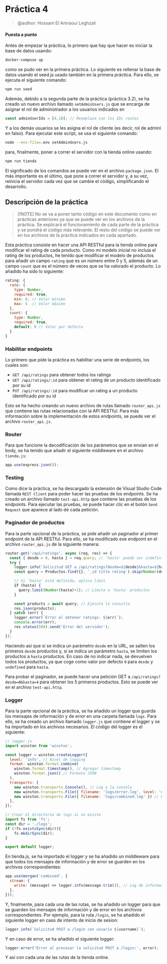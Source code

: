 # Práctica 4

> @author: Hossam El Amraoui Leghzali

#### Puesta a punto

Antes de empezar la práctica, lo primero que hay que hacer es iniciar la base de datos usando:

```bash
docker-compose up
```

como se pudo ver en la primera práctica. Lo siguiente es rellenar la base de datos usando el seed.js usado también en la primera práctica. Para ello, se ejecuta el siguiente comando:

```bash
npm run seed
```

Además, debido a la segunda parte de la práctica (práctica 3.2), se ha creado un nuevo archivo llamado `setAdminUsers.js` que se encarga de asignar el rol de administrador a los usuarios indicados en 
```javascript
const adminUserIds = [4,10]; // Reemplaza con los IDs reales
```
Y a los demás usuarios se les asigna el rol de cliente (es decir, rol de admini en falso). Para ejecutar este script, se usa el siguiente comando:

```bash
node --env-file=.env setAdminUsers.js
```

para, finalmente, poner a correr el servidor con la tienda online usando:

```bash
npm run tienda
```

El significado de los comandos se puede ver en el archivo `package.json`. El más importante es el último, que pone a correr el servidor y, a su vez, reinicia el servidor cada vez que se cambie el código, simplificando el desarrollo.

## Descripción de la práctica

> [!NOTE] No se va a poner tanto código en este documento como en prácticas anteriores ya que se puede ver en los archivos de la práctica. Se explicará el funcionamiento de cada parte de la práctica y se pondrá el código más relevante. El resto del código se puede ver en los archivos de la práctica indicados en cada apartado.

Esta práctica consiste en hacer una API RESTful para la tienda online para modificar el rating de cada producto. Como mi modelo inicial no incluía el rating de los productos, he tenido que modificar el modelo de productos para añadir un campo `rating` que es un número entre 0 y 5, además de un campo `count` que es el número de veces que se ha valorado el producto. Lo añadido ha sido lo siguiente:

```javascript
rating: {
  rate: {
    type: Number,
    required: true,
    min: 0, // Valor mínimo
    max: 5  // Valor máximo
  },
  count: {
    type: Number,
    required: true,
    default: 0 // Valor por defecto
  }
}
```

### Habilitar endpoints

Lo primero que pide la práctica es habilitar una serie de endpoints, los cuales son:
- `GET /api/ratings` para obtener todos los ratings
- `GET /api/ratings/:id` para obtener el rating de un producto identificado por su id
- `PUT /api/ratings/:id` para modificar un rating a un producto identificado por su id

Esto se ha hecho creando un nuevo archivo de rutas llamado `router_api.js` que contiene las rutas relacionadas con la API RESTful. Para más información sobre la implementación de estos endpoints, se puede ver el archivo `router_api.js`.

### Router

Para que funcione la decodificación de los parámetros que se envian en el body, se ha tenido que añadir el siguiente middleware en el archivo `tienda.js`:

```javascript
app.use(express.json());
```

### Testing

Como dice la práctica, se ha descargado la extensión de Visual Studio Code llamada `REST Client` para poder hacer las pruebas de los endpoints. Se ha creado un archivo llamado `test-api.http` que contiene las pruebas de los endpoints. Para ejecutar las pruebas, se puede hacer clic en el botón `Send Request` que aparece al lado de cada petición. 

### Paginador de productos

Para la parte opcional de la práctica, se pide añadir un paginador al primer endpoint de la API RESTful. Para ello, se ha modificado ese endpoint en el archivo `router_api.js` de la siguiente manera:

```javascript
router.get('/api/ratings', async (req, res) => {
  const { desde = 0, hasta } = req.query; // 'hasta' puede ser indefinido
  try {
    logger.info(`Solicitud GET a /api/ratings?desde=${desde}&hasta=${hasta}`);
    const query = Productos.find({}, '_id title rating').skip(Number(desde)); // Salta los primeros 'desde' productos

    // Si 'hasta' está definido, aplica limit
    if (hasta) {
      query.limit(Number(hasta)+1); // Limita a 'hasta' productos
    }

    const products = await query; // Ejecuta la consulta
    res.json(products);
  } catch (err) {
    logger.error(`Error al obtener ratings: ${err}`);
    console.error(err);
    res.status(500).send('Error del servidor');
  }
});
```

Haciendo así que si se indica un parámetro `desde` en la URL, se salten los primeros `desde` productos y, si se indica un parámetro `hasta`, se limiten los productos a `hasta` productos. En caso de no indicar nada, se devuelven todos los productos, ya que coge como valor por defecto `0` para `desde` y `undefined` para `hasta`.

Para probar el paginador, se puede hacer una petición GET a `/api/ratings?desde=0&hasta=4` para obtener los 5 primeros productos. Esto se puede ver en el archivo `test-api.http`.

### Logger

Para la parte opcional de la práctica, se ha añadido un logger que guarda los mensajes de información y de error en una carpeta llamada `logs`. Para ello, se ha creado un archivo llamado `logger.js` que contiene el logger y se ha importado en los archivos necesarios. El código del logger es el siguiente:
  
```javascript
// logger.js
import winston from 'winston';

const logger = winston.createLogger({
  level: 'info', // Nivel de logging
  format: winston.format.combine(
    winston.format.timestamp(), // Agregar timestamp
    winston.format.json() // Formato JSON
  ),
  transports: [
    new winston.transports.Console(), // Log a la consola
    new winston.transports.File({ filename: 'logs/error.log', level: 'error' }), // Log de errores a un archivo
    new winston.transports.File({ filename: 'logs/combined.log' }) // Log combinado a un archivo
  ],
});

// Crear el directorio de logs si no existe
import fs from 'fs';
const dir = './logs';
if (!fs.existsSync(dir)){
    fs.mkdirSync(dir);
}

export default logger;
```

En tienda.js, se ha importado el logger y se ha añadido un middleware para que todos los mensajes de información y de error se guarden en los archivos correspondientes:

```javascript
app.use(morgan('combined', {
  stream: {
    write: (message) => logger.info(message.trim()), // Log de información
  },
}));
```

Y, finalmente, para cada una de las rutas, se ha añadido un logger para que se guarden los mensajes de información y de error en los archivos correspondientes. Por ejemplo, para la ruta `/login`, se ha añadido el siguiente logger en caso de intento de inicio de sesion:

```javascript
logger.info(`Solicitud POST a /login con usuario ${username}`);
```

Y en caso de error, se ha añadido el siguiente logger:

```javascript
logger.error('Error al procesar la solicitud POST a /login:', error);
```

Y así con cada una de las rutas de la tienda online.